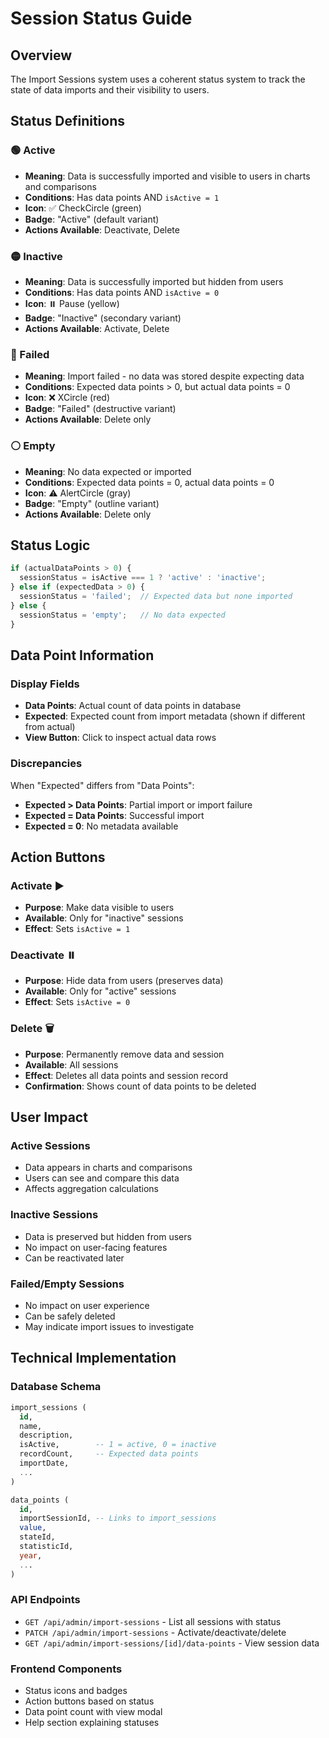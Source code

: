 # Session Status Guide

## Overview

The Import Sessions system uses a coherent status system to track the state of data imports and their visibility to users.

## Status Definitions

### 🟢 Active
- **Meaning**: Data is successfully imported and visible to users in charts and comparisons
- **Conditions**: Has data points AND `isActive = 1`
- **Icon**: ✅ CheckCircle (green)
- **Badge**: "Active" (default variant)
- **Actions Available**: Deactivate, Delete

### 🟡 Inactive  
- **Meaning**: Data is successfully imported but hidden from users
- **Conditions**: Has data points AND `isActive = 0`
- **Icon**: ⏸️ Pause (yellow)
- **Badge**: "Inactive" (secondary variant)
- **Actions Available**: Activate, Delete

### 🔴 Failed
- **Meaning**: Import failed - no data was stored despite expecting data
- **Conditions**: Expected data points > 0, but actual data points = 0
- **Icon**: ❌ XCircle (red)
- **Badge**: "Failed" (destructive variant)
- **Actions Available**: Delete only

### ⚪ Empty
- **Meaning**: No data expected or imported
- **Conditions**: Expected data points = 0, actual data points = 0
- **Icon**: ⚠️ AlertCircle (gray)
- **Badge**: "Empty" (outline variant)
- **Actions Available**: Delete only

## Status Logic

```typescript
if (actualDataPoints > 0) {
  sessionStatus = isActive === 1 ? 'active' : 'inactive';
} else if (expectedData > 0) {
  sessionStatus = 'failed';  // Expected data but none imported
} else {
  sessionStatus = 'empty';   // No data expected
}
```

## Data Point Information

### Display Fields
- **Data Points**: Actual count of data points in database
- **Expected**: Expected count from import metadata (shown if different from actual)
- **View Button**: Click to inspect actual data rows

### Discrepancies
When "Expected" differs from "Data Points":
- **Expected > Data Points**: Partial import or import failure
- **Expected = Data Points**: Successful import
- **Expected = 0**: No metadata available

## Action Buttons

### Activate ▶️
- **Purpose**: Make data visible to users
- **Available**: Only for "inactive" sessions
- **Effect**: Sets `isActive = 1`

### Deactivate ⏸️
- **Purpose**: Hide data from users (preserves data)
- **Available**: Only for "active" sessions  
- **Effect**: Sets `isActive = 0`

### Delete 🗑️
- **Purpose**: Permanently remove data and session
- **Available**: All sessions
- **Effect**: Deletes all data points and session record
- **Confirmation**: Shows count of data points to be deleted

## User Impact

### Active Sessions
- Data appears in charts and comparisons
- Users can see and compare this data
- Affects aggregation calculations

### Inactive Sessions
- Data is preserved but hidden from users
- No impact on user-facing features
- Can be reactivated later

### Failed/Empty Sessions
- No impact on user experience
- Can be safely deleted
- May indicate import issues to investigate

## Technical Implementation

### Database Schema
```sql
import_sessions (
  id,
  name,
  description,
  isActive,        -- 1 = active, 0 = inactive
  recordCount,     -- Expected data points
  importDate,
  ...
)

data_points (
  id,
  importSessionId, -- Links to import_sessions
  value,
  stateId,
  statisticId,
  year,
  ...
)
```

### API Endpoints
- `GET /api/admin/import-sessions` - List all sessions with status
- `PATCH /api/admin/import-sessions` - Activate/deactivate/delete
- `GET /api/admin/import-sessions/[id]/data-points` - View session data

### Frontend Components
- Status icons and badges
- Action buttons based on status
- Data point count with view modal
- Help section explaining statuses 